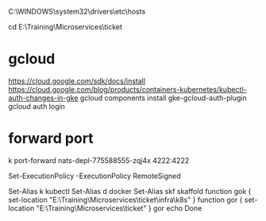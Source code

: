 C:\WINDOWS\system32\drivers\etc\hosts

cd E:\Training\Microservices\ticket

# gcloud
https://cloud.google.com/sdk/docs/install
https://cloud.google.com/blog/products/containers-kubernetes/kubectl-auth-changes-in-gke
gcloud components install gke-gcloud-auth-plugin
gcloud auth login

# forward port
k port-forward nats-depl-775588555-zqj4x 4222:4222

Set-ExecutionPolicy -ExecutionPolicy RemoteSigned

Set-Alias k kubectl
Set-Alias d docker
Set-Alias skf skaffold
function gok { set-location "E:\Training\Microservices\ticket\infra\k8s" }
function gor { set-location "E:\Training\Microservices\ticket" }
gor
echo Done